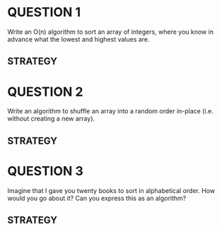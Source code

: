 # QUESTION 1
Write an O(n) algorithm to sort an array of integers, where you know in advance what the lowest and highest values are.

## STRATEGY

# QUESTION 2
Write an algorithm to shuffle an array into a random order in-place (i.e. without creating a new array).

## STRATEGY

# QUESTION 3
Imagine that I gave you twenty books to sort in alphabetical order. How would you go about it? Can you express this as an algorithm?

## STRATEGY
